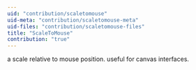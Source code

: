 ```yaml
---
uid: "contribution/scaletomouse"
uid-meta: "contribution/scaletomouse-meta"
uid-files: "contribution/scaletomouse-files"
title: "ScaleToMouse"
contribution: "true"
---
```


a scale relative to mouse position. useful for canvas interfaces.